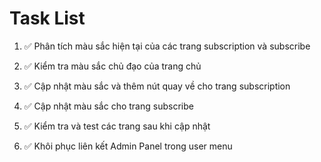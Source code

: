 # Task List

1. ✅ Phân tích màu sắc hiện tại của các trang subscription và subscribe

2. ✅ Kiểm tra màu sắc chủ đạo của trang chủ

3. ✅ Cập nhật màu sắc và thêm nút quay về cho trang subscription

4. ✅ Cập nhật màu sắc cho trang subscribe

5. ✅ Kiểm tra và test các trang sau khi cập nhật

6. ✅ Khôi phục liên kết Admin Panel trong user menu


